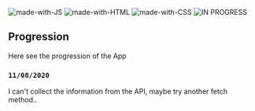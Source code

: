 ![made-with-JS](https://img.shields.io/badge/Made%20with-JS-1f425f.svg)
![made-with-HTML](https://img.shields.io/badge/Made%20with-HTML-1f425f.svg)
![made-with-CSS](https://img.shields.io/badge/Made%20with-CSS-1f425f.svg)
![IN PROGRESS](https://img.shields.io/badge/PROJECT-IN%20PROGRESS-yellow)

## Progression

Here see the progression of the App

### `11/08/2020`

I can't collect the information from the API, maybe try another fetch method..



